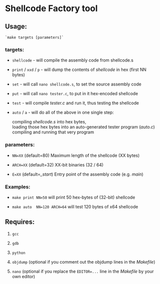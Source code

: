 # Shellcode Factory tool

## Usage:

	`make targets [parameters]`
 
### targets:

+ `shellcode`			- will compile the assembly code from shellcode.s

+ `print` / `xxd` / `p`		- will dump the contents of _shellcode_ in hex (first NN bytes)

+ `set`				- will call `nano shellcode.s`, to set the source assembly code

+ `put`				- will call `nano tester.c`, to put in it hex-encoded shellcode

+ `test`			- will compile _tester.c_ and run it, thus testing the shellcode

+ `auto` / `a`			- will do all of the above in one single step:

   compiling _shellcode.s_ into hex bytes,  
   loading those hex bytes into an auto-generated tester program (_auto.c_)  
   compiling and running that very program
 
### parameters:

+ `NN=XX`    (default=80)		Maximum length of the shellcode (XX bytes)

+ `ARCH=XX`  (default=32)		XX-bit binaries (32 / 64)

+ `E=XX`     (default=_\_start_)	Entry point of the assembly code (e.g. _main_)

### Examples:
+ `make print NN=50` will print 50 hex-bytes of (32-bit) shellcode

+ `make auto  NN=120 ARCH=64` will test 120 bytes of x64 shellcode

## Requires: 
1. `gcc` 

2. `gdb`

3. `python`

4. `objdump` (optional if you comment out the objdump lines in the _Makefile_)

5. `nano` (optional if you replace the `EDITOR=...` line in the _Makefile_ by your own editor)
